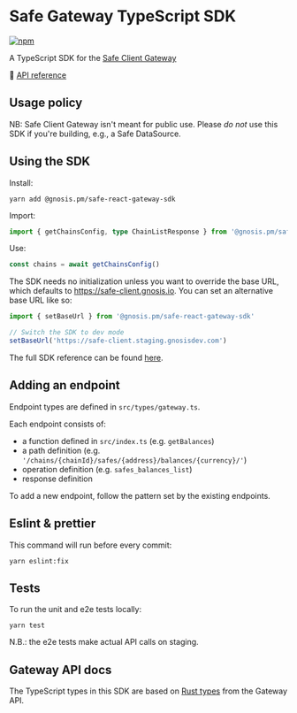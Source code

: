 # Safe Gateway TypeScript SDK

[![npm](https://img.shields.io/npm/v/@gnosis.pm/safe-react-gateway-sdk?label=%40gnosis.pm%2Fsafe-react-gateway-sdk)](https://www.npmjs.com/package/@gnosis.pm/safe-react-gateway-sdk)

A TypeScript SDK for the [Safe Client Gateway](https://github.com/safe-global/safe-client-gateway)

📖 [API reference](https://safe-global.github.io/safe-react-gateway-sdk/modules.html#getBalances)

## Usage policy

NB: Safe Client Gateway isn't meant for public use.
Please _do not_ use this SDK if you're building, e.g., a Safe DataSource.

## Using the SDK

Install:

```shell
yarn add @gnosis.pm/safe-react-gateway-sdk
```

Import:

```ts
import { getChainsConfig, type ChainListResponse } from '@gnosis.pm/safe-react-gateway-sdk'
```

Use:

```ts
const chains = await getChainsConfig()
```

The SDK needs no initialization unless you want to override the base URL, which defaults to https://safe-client.gnosis.io.
You can set an alternative base URL like so:

```ts
import { setBaseUrl } from '@gnosis.pm/safe-react-gateway-sdk'

// Switch the SDK to dev mode
setBaseUrl('https://safe-client.staging.gnosisdev.com')
```

The full SDK reference can be found [here](https://safe-global.github.io/safe-react-gateway-sdk/modules.html#getBalances).

## Adding an endpoint

Endpoint types are defined in `src/types/gateway.ts`.

Each endpoint consists of:

- a function defined in `src/index.ts` (e.g. `getBalances`)
- a path definition (e.g. `'/chains/{chainId}/safes/{address}/balances/{currency}/'`)
- operation definition (e.g. `safes_balances_list`)
- response definition

To add a new endpoint, follow the pattern set by the existing endpoints.

## Eslint & prettier

This command will run before every commit:

```shell
yarn eslint:fix
```

## Tests

To run the unit and e2e tests locally:

```shell
yarn test
```

N.B.: the e2e tests make actual API calls on staging.

## Gateway API docs

The TypeScript types in this SDK are based on [Rust types](https://safe-global.github.io/safe-client-gateway/docs/routes/index.html) from the Gateway API.
